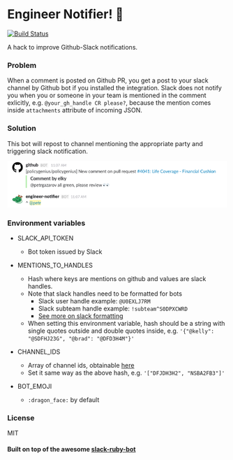 # Engineer Notifier! :dragon_face:

[![Build Status](https://semaphoreci.com/api/v1/petrgazarov/engineer-notifier/branches/master/badge.svg)](https://semaphoreci.com/petrgazarov/engineer-notifier)

A hack to improve Github-Slack notifications. 

### Problem
When a comment is posted on Github PR, you get a post to your slack channel by Github bot if you installed the integration.
Slack does not notify you when you or someone in your team is mentioned in the comment exlicitly, e.g. `@your_gh_handle CR please?`, because the mention comes inside `attachments` attribute of incoming JSON.

### Solution
This bot will repost to channel mentioning the appropriate party and triggering slack notification.

![Slack screenshot](./slack-screenshot.png "Engineer-notifier slack screenshot")

### Environment variables

* SLACK_API_TOKEN
  * Bot token issued by Slack

* MENTIONS_TO_HANDLES
  * Hash where keys are mentions on github and values are slack handles.
  * Note that slack handles need to be formatted for bots
    * Slack user handle example: `@U0EXLJ7RM`
    * Slack subteam handle example: `!subteam^S0DPXCWRD`
    * [See more on slack formatting](https://api.slack.com/docs/formatting)
  * When setting this environment variable, hash should be a string with single quotes outside and double quotes inside, e.g. `'{"@kelly": "@SDFHJ23G", "@brad": "@DFD3H4M"}'`

* CHANNEL_IDS
  * Array of channel ids, obtainable [here](https://api.slack.com/methods/channels.list)
  * Set it same way as the above hash, e.g. `'["DFJDH3H2", "NSBA2FB3"]'`

* BOT_EMOJI
  * `:dragon_face:` by default


### License

MIT


#### Built on top of the awesome [slack-ruby-bot](https://github.com/dblock/slack-ruby-bot)

